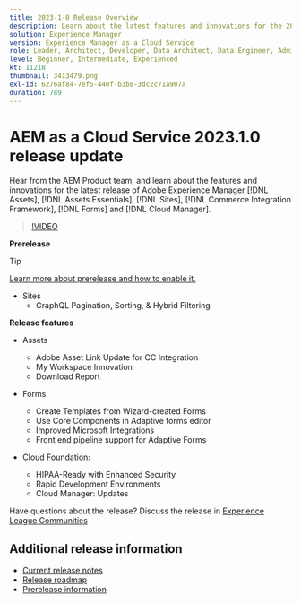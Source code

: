 ```yaml
---
title: 2023-1-0 Release Overview
description: Learn about the latest features and innovations for the 2023-1-0 release for Adobe Experience Manager [!DNL Assets Essentials], [!DNL Sites], [!DNL Screens], [!DNL Forms] and [!DNL Cloud Foundation]
solution: Experience Manager
version: Experience Manager as a Cloud Service
role: Leader, Architect, Developer, Data Architect, Data Engineer, Admin, User
level: Beginner, Intermediate, Experienced
kt: 11218
thumbnail: 3413479.png
exl-id: 6276af84-7ef5-440f-b3b8-3dc2c71a907a
duration: 789
---
```

# AEM as a Cloud Service 2023.1.0 release update 

Hear from the AEM Product team, and learn about the features and innovations for the latest release of Adobe Experience Manager [!DNL Assets], [!DNL Assets Essentials], [!DNL Sites], [!DNL Commerce Integration Framework], [!DNL Forms] and [!DNL Cloud Manager].

>[!VIDEO](https://video.tv.adobe.com/v/3413479/?quality=12&learn=on)

**Prerelease**

>[!TIP]
>
>[Learn more about prerelease and how to enable it.](https://experienceleague.adobe.com/docs/experience-manager-cloud-service/content/release-notes/prerelease.html)

* Sites
  * GraphQL Pagination, Sorting, & Hybrid Filtering

**Release features**

* Assets
  * Adobe Asset Link Update for CC Integration
  * My Workspace Innovation
  * Download Report

* Forms
  * Create Templates from Wizard-created Forms
  * Use Core Components in Adaptive forms editor
  * Improved Microsoft Integrations
  * Front end pipeline support for Adaptive Forms

* Cloud Foundation:
  * HIPAA-Ready with Enhanced Security
  * Rapid Development Environments
  * Cloud Manager: Updates

Have questions about the release?  Discuss the release in [Experience League Communities](https://adobe.ly/3RPNYZF)

## Additional release information

* [Current release notes](https://experienceleague.adobe.com/docs/experience-manager-cloud-service/content/release-notes/home.html)
* [Release roadmap](https://experienceleague.adobe.com/docs/experience-manager-release-information/aem-release-updates/update-releases-roadmap.html)
* [Prerelease information](https://experienceleague.adobe.com/docs/experience-manager-cloud-service/content/release-notes/prerelease.html)
